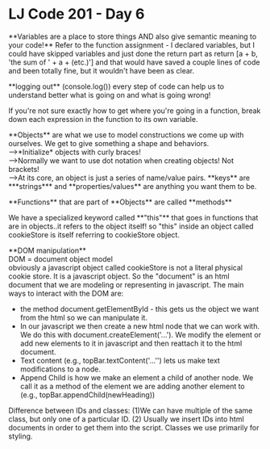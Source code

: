 # LJ Code 201 - Day 6

<p>**Variables are a place to store things AND also give semantic meaning to your code!** Refer to the function assignment - I declared variables, but I could have skipped variables and just done the return part as return [a + b, 'the sum of ' + a + (etc.)'] and that would have saved a couple lines of code and been totally fine, but it wouldn't have been as clear.</p>

<p>**logging out** (console.log()) every step of code can help us to understand better what is going on and what is going wrong!</p>

<p>If you're not sure exactly how to get where you're going in a function,  break down each expression in the function to its own variable.</p>

<p>**Objects** are what we use to model constructions we come up with ourselves. We get to give something a shape and behaviors.<br />
-->*Initialize* objects with curly braces!<br />
-->Normally we want to use dot notation when creating objects! Not brackets!<br />
-->At its core, an object is just a series of name/value pairs. **keys** are ***strings*** and **properties/values** are anything you want them to be.<br /></p>

<p>**Functions** that are part of **Objects** are called **methods**</p>

<p>We have a specialized keyword called **"this"** that goes in functions that are in objects..it refers to the object itself! so "this" inside an object called cookieStore is itself referring to cookieStore object.</p>

<p>**DOM manipulation** <br />
DOM = document object model <br />
obviously a javascript object called cookieStore is not a literal physical cookie store. It is a javascript object. So the "document" is an html document that we are modeling or representing in javascript. The main ways to interact with the DOM are: <ul> <li> the method document.getElementById - this gets us the object we want from the html so we can manipulate it.</li> <li>In our javascript we then create a new html node that we can work with. We do this with document.createElement('...'). We modify the element or add new elements to it in javascript and then reattach it to the html document.</li><li>Text content (e.g., topBar.textContent('...'') lets us make text modifications to a node.</li><li>Append Child is how we make an element a child of another node. We call it as a method of the element we are adding another element to (e.g., topBar.appendChild(newHeading))</li></ul>

Difference between IDs and classes: (1)We can have multiple of the same class, but only one of a particular ID. (2) Usually we insert IDs into html documents in order to get them into the script. Classes we use primarily for styling.
